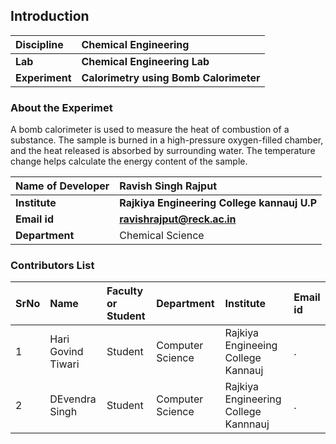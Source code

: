 ## Introduction


<b>Discipline | <b>Chemical Engineering
:--|:--|
<b> Lab | <b> Chemical Engineering Lab
<b> Experiment|     <b> Calorimetry using Bomb Calorimeter

### About the Experimet 
A bomb calorimeter is used to measure the heat of combustion of a substance. The sample is burned in a high-pressure oxygen-filled chamber, and the heat released is absorbed by surrounding water. The temperature change helps calculate the energy content of the sample.

<b>Name of Developer |<b> Ravish Singh Rajput
:--|:--|
<b> Institute | <b> Rajkiya Engineering College kannauj U.P  
<b> Email id|     <b> ravishrajput@reck.ac.in
<b> Department | Chemical Science 

### Contributors List

SrNo | Name | Faculty or Student | Department| Institute | Email id
:--|:--|:--|:--|:--|:--|
1 | Hari Govind Tiwari | Student | Computer Science | Rajkiya Engineeing College Kannauj | .
2 | DEvendra Singh  | Student | Computer Science  | Rajkiya Engineering College Kannnauj | .
